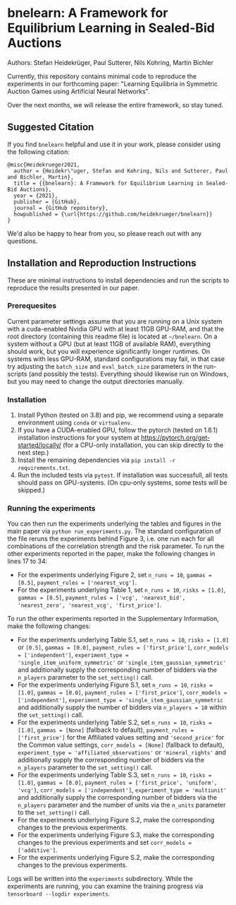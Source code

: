 # bnelearn: A Framework for Equilibrium Learning in Sealed-Bid Auctions
Authors: Stefan Heidekrüger, Paul Sutterer, Nils Kohring, Martin Bichler

Currently, this repository contains minimal code to reproduce the experiments in our forthcoming paper: "Learning Equilibria in Symmetric Auction Games using
Artificial Neural Networks".

Over the next months, we will release the entire framework, so stay tuned.

## Suggested Citation
If you find `bnelearn` helpful and use it in your work, please consider using the following citation:

```
@misc{Heidekrueger2021,
  author = {Heidekr\"uger, Stefan and Kohring, Nils and Sutterer, Paul and Bichler, Martin},
  title = {{bnelearn}: A Framework for Equilibrium Learning in Sealed-Bid Auctions},
  year = {2021},
  publisher = {GitHub},
  journal = {GitHub repository},
  howpublished = {\url{https://github.com/heidekrueger/bnelearn}}
}
```

We'd also be happy to hear from you, so please reach out with any questions.

## Installation and Reproduction Instructions

These are minimal instructions to install dependencies and run the scripts to reproduce the results presented in our paper. 

### Prerequesites 

Current parameter settings assume that you are running on a Unix system with a cuda-enabled Nvidia GPU with at least 11GB GPU-RAM, and that the root directory (containing this readme file) is located at `~/bnelearn`. 
On a system without a GPU (but at least 11GB of available RAM), everything should work, but you will experience significantly longer runtimes.
On systems with less GPU-RAM, standard configurations may fail, in that case try adjusting the `batch_size` and `eval_batch_size` parameters in the run-scripts (and possibly the tests).
Everything should likewise run on Windows, but you may need to change the output directories manually.

### Installation

1. Install Python (tested on 3.8) and pip, we recommend using a separate environment using `conda` or `virtualenv`.
1. If you have a CUDA-enabled GPU, follow the pytorch (tested on 1.8.1) installation instructions for your system at https://pytorch.org/get-started/locally/ (for a CPU-only installation, you can skip directly to the next step.)
1. Install the remaining dependencies via `pip install -r requirements.txt`.
1. Run the included tests via `pytest`. If installation was successfull, all tests should pass on GPU-systems. (On cpu-only systems, some tests will be skipped.)


### Running the experiments

You can then run the experiments underlying the tables and figures in the main paper via `python run_experiments.py`. The standard configuration of the file reruns the experiments behind Figure 3, i.e. one run each for all combinations of the correlation strength and the risk parameter. To run the other experiments reported in the paper, make the following changes in lines 17 to 34:

* For the experiments underlying Figure 2, set `n_runs = 10`, `gammas = [0.5]`, `payment_rules = ['nearest_vcg']`.
* For the experiments underlying Table 1, set `n_runs = 10`, `risks = [1.0]`, `gammas = [0.5]`, `payment_rules = ['vcg', 'nearest_bid', 'nearest_zero', 'nearest_vcg', 'first_price']`.

To run the other experiments reported in the Supplementary Information, make the following changes:
* For the experiments underlying Table S.1, set `n_runs = 10`, `risks = [1.0]` or `[0.5]`, `gammas = [0.0]`, `payment_rules = ['first_price']`, `corr_models = ['independent']`, `experiment_type = 'single_item_uniform_symmetric'` or `'single_item_gaussian_symmetric'` and additionally supply the corresponding number of bidders via the `n_players` parameter to the `set_setting()` call.
* For the experiments underlying Figure S.1, set `n_runs = 10`, `risks = [1.0]`, `gammas = [0.0]`, `payment_rules = ['first_price']`, `corr_models = ['independent']`, `experiment_type = 'single_item_gaussian_symmetric` and additionally supply the number of bidders via `n_players = 10` within the `set_setting()` call.
* For the experiments underlying Table S.2, set `n_runs = 10`, `risks = [1.0]`, `gammas = [None]` (fallback to default), `payment_rules = ['first_price']` for the Affiliated values setting and `'second_price'` for the Common value settings, `corr_models = [None]` (fallback to default), `experiment_type = 'affiliated_observations'` or `'mineral_rights'` and additionally supply the corresponding number of bidders via the `n_players` parameter to the `set_setting()` call.
* For the experiments underlying Table S.3, set `n_runs = 10`, `risks = [1.0]`, `gammas = [0.0]`, `payment_rules = ['first_price', 'uniform', 'vcg']`, `corr_models = ['independent']`, `experiment_type = 'multiunit'` and additionally supply the corresponding number of bidders via the `n_players` parameter and the number of units via the `n_units` parameter to the `set_setting()` call.
* For the experiments underlying Figure S.2, make the corresponding changes to the previous experiments.
* For the experiments underlying Figure S.3, make the corresponding changes to the previous experiments and set `corr_models = ['additive']`.
* For the experiments underlying Figure S.2, make the corresponding changes to the previous experiments.

Logs will be written into the `experiments` subdirectory. While the experiments are running, you can examine the training progress via `tensorboard --logdir experiments`.
